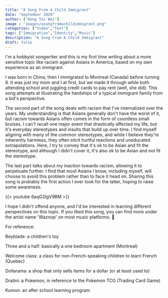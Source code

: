 ```yaml
---
title: "A Song From A Child Immigrant"
date: "September 2020"
author: ["Hong Tai Wei"]
image : "images/asongfromachildimmigrant.png"
categories: ["Video","Text"] 
tags: ["Immigration","Identity","Music"]
description: "A Song From A Child Immigrant"
draft: false
---
```


I'm a hobbyist songwriter and this is my first time writing about a more sensitive topic like racism against Asians in America, based on my own experience as an immigrant.

I was born in China, then I immigrated to Montreal (Canada) before turning 8. It was just my mom and I at first, but we made it through while both attending school and juggling credit cards to pay rent (well, she did). This song attempts at illustrating the hardships of a typical immigrant family from a kid's perspective.

The second part of the song deals with racism that I've internalized over the years. My understanding is that Asians generally don't have the worst of it, but racism towards Asians often comes in the form of countless small bruises. I can't recall one major event that drastically affected my life, but it's everyday stereotypes and insults that build up over time. I find myself aligning with many of the common stereotypes, and while I believe they're inherently harmless, they often elicit hurtful reactions and uneducated extrapolations. Here, I try to convey that it's ok to be Asian and fit the stereotype, and although I didn't cover it, it's also ok to be Asian and not fit the stereotype.

The last part talks about my inaction towards racism, allowing it to perpetuate further. I find that most Asians I know, including myself, will choose to avoid this problem rather than to face it head on. Sharing this song is probably the first action I ever took for the latter, hoping to raise some awareness.

{{< youtube 6aqG2lgV9BM >}}

I hope I didn't offend anyone, and I'd be interested in learning different perspectives on this topic. If you liked this song, you can find more under the artist name 'Waznop' on most music platforms. 🙂 


For reference:

Beyblade: a children's toy

Three and a half: basically a one bedroom apartment (Montreal)

Welcome class: a class for non-French-speaking children to learn French (Quebec)

Dollarama: a shop that only sells items for a dollar (or at least used to)

Dratini: a Pokemon, in reference to the Pokemon TCG (Trading Card Game)

Kumon: an after school learning program
